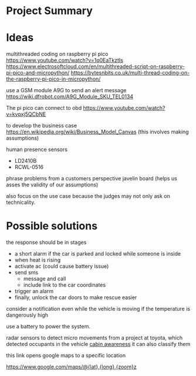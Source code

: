 # Project Summary

# Ideas
multithreaded coding on raspberry pi pico
https://www.youtube.com/watch?v=1q0EaTkztIs
https://www.electrosoftcloud.com/en/multithreaded-script-on-raspberry-pi-pico-and-micropython/
https://bytesnbits.co.uk/multi-thread-coding-on-the-raspberry-pi-pico-in-micropython/

use a GSM module A9G to send an alert message
https://wiki.dfrobot.com/A9G_Module_SKU_TEL0134

The pi pico can connect to obd
https://www.youtube.com/watch?v=kvpxj5QCbNE

to develop the business case
https://en.wikipedia.org/wiki/Business_Model_Canvas
(this involves making assumptions)

human presence sensors
- LD2410B
- RCWL-0516

phrase problems from a customers perspective
javelin board
(helps us asses the validity of our assumptions)

also focus on the use case because the judges may not only ask on technicality.

# Possible solutions
the response should be in stages
- a short alarm if the car is parked and locked while someone is inside
- when heat is rising
- activate ac (could cause battery issue)
- send sms
  - message and call
  - include link to the car coordinates
- trigger an alarm
- finally, unlock the car doors to make rescue easier

consider a notification even while the vehicle is moving if the temperature is dangerously high

use a battery to power the system.

radar sensors to detect micro movements
from a project at toyota, which detected occupants in the vehicle
[cabin awareness](https://pressroom.toyota.com/toyota-connected-cabin-awareness-concept-uses-new-tech-to-detect-occupants/)
it can also classify them

this link opens google maps to a specific location

https://www.google.com/maps/@{lat},{long},{zoom}z


